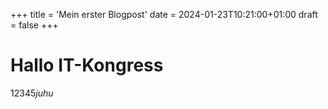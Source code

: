 +++
title = 'Mein erster Blogpost'
date = 2024-01-23T10:21:00+01:00
draft = false
+++

# Hallo IT-Kongress


12345*juhu*

